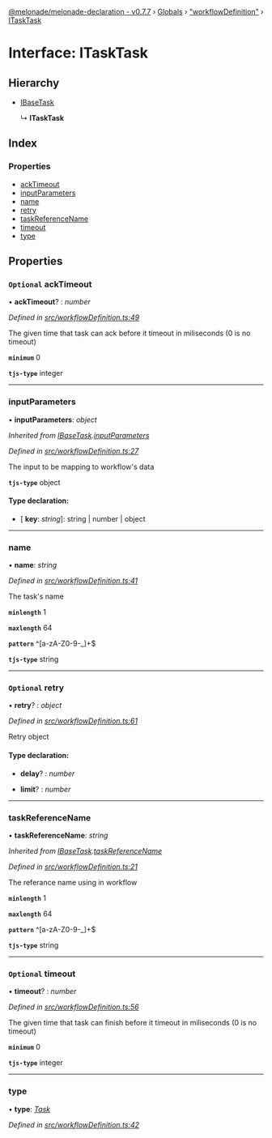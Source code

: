 [@melonade/melonade-declaration - v0.7.7](../README.md) › [Globals](../globals.md) › ["workflowDefinition"](../modules/_workflowdefinition_.md) › [ITaskTask](_workflowdefinition_.itasktask.md)

# Interface: ITaskTask

## Hierarchy

* [IBaseTask](_workflowdefinition_.ibasetask.md)

  ↳ **ITaskTask**

## Index

### Properties

* [ackTimeout](_workflowdefinition_.itasktask.md#optional-acktimeout)
* [inputParameters](_workflowdefinition_.itasktask.md#inputparameters)
* [name](_workflowdefinition_.itasktask.md#name)
* [retry](_workflowdefinition_.itasktask.md#optional-retry)
* [taskReferenceName](_workflowdefinition_.itasktask.md#taskreferencename)
* [timeout](_workflowdefinition_.itasktask.md#optional-timeout)
* [type](_workflowdefinition_.itasktask.md#type)

## Properties

### `Optional` ackTimeout

• **ackTimeout**? : *number*

*Defined in [src/workflowDefinition.ts:49](https://github.com/devit-tel/melonade-declaration/blob/e7e9481/src/workflowDefinition.ts#L49)*

The given time that task can ack before it timeout in miliseconds (0 is no timeout)

**`minimum`** 0

**`tjs-type`** integer

___

###  inputParameters

• **inputParameters**: *object*

*Inherited from [IBaseTask](_workflowdefinition_.ibasetask.md).[inputParameters](_workflowdefinition_.ibasetask.md#inputparameters)*

*Defined in [src/workflowDefinition.ts:27](https://github.com/devit-tel/melonade-declaration/blob/e7e9481/src/workflowDefinition.ts#L27)*

The input to be mapping to workflow's data

**`tjs-type`** object

#### Type declaration:

* \[ **key**: *string*\]: string | number | object

___

###  name

• **name**: *string*

*Defined in [src/workflowDefinition.ts:41](https://github.com/devit-tel/melonade-declaration/blob/e7e9481/src/workflowDefinition.ts#L41)*

The task's name

**`minlength`** 1

**`maxlength`** 64

**`pattern`** ^[a-zA-Z0-9-_]+$

**`tjs-type`** string

___

### `Optional` retry

• **retry**? : *object*

*Defined in [src/workflowDefinition.ts:61](https://github.com/devit-tel/melonade-declaration/blob/e7e9481/src/workflowDefinition.ts#L61)*

Retry object

#### Type declaration:

* **delay**? : *number*

* **limit**? : *number*

___

###  taskReferenceName

• **taskReferenceName**: *string*

*Inherited from [IBaseTask](_workflowdefinition_.ibasetask.md).[taskReferenceName](_workflowdefinition_.ibasetask.md#taskreferencename)*

*Defined in [src/workflowDefinition.ts:21](https://github.com/devit-tel/melonade-declaration/blob/e7e9481/src/workflowDefinition.ts#L21)*

The referance name using in workflow

**`minlength`** 1

**`maxlength`** 64

**`pattern`** ^[a-zA-Z0-9-_]+$

**`tjs-type`** string

___

### `Optional` timeout

• **timeout**? : *number*

*Defined in [src/workflowDefinition.ts:56](https://github.com/devit-tel/melonade-declaration/blob/e7e9481/src/workflowDefinition.ts#L56)*

The given time that task can finish before it timeout in miliseconds (0 is no timeout)

**`minimum`** 0

**`tjs-type`** integer

___

###  type

• **type**: *[Task](../enums/_task_.tasktypes.md#task)*

*Defined in [src/workflowDefinition.ts:42](https://github.com/devit-tel/melonade-declaration/blob/e7e9481/src/workflowDefinition.ts#L42)*
